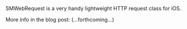 
SMWebRequest is a very handy lightweight HTTP request class for iOS.

More info in the blog post:
(...forthcoming...)